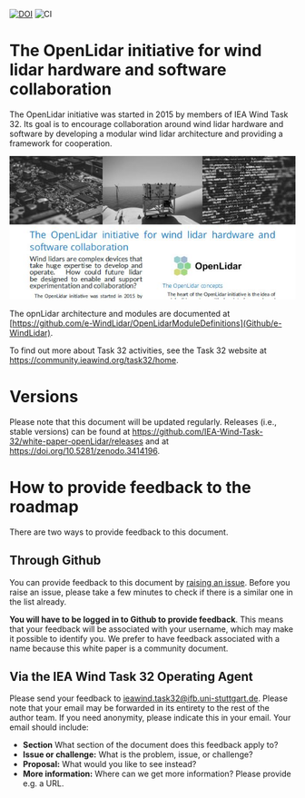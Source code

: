 [![DOI](https://zenodo.org/badge/DOI/10.5281/zenodo.3414197.svg)](https://doi.org/10.5281/zenodo.3414197)
![CI](https://github.com/IEA-Wind-Task-32/white-paper-openLidar/workflows/CI/badge.svg)

# The OpenLidar initiative for wind lidar hardware and software collaboration
The OpenLidar initiative was started in 2015 by members of IEA Wind Task 32. Its goal is to encourage collaboration around wind lidar hardware and software by developing a modular wind lidar architecture and providing a framework for cooperation.

![](./3414197_banner.jpg)

The opnLidar architecture and modules are documented at [https://github.com/e-WindLidar/OpenLidarModuleDefinitions](Github/e-WindLidar).

To find out more about Task 32 activities, see the Task 32 website at https://community.ieawind.org/task32/home.

# Versions
Please note that this document will be updated regularly. Releases (i.e., stable versions) can be found at https://github.com/IEA-Wind-Task-32/white-paper-openLidar/releases and at https://doi.org/10.5281/zenodo.3414196. 

# How to provide feedback to the roadmap
There are two ways to provide feedback to this document.

## Through Github
You can provide feedback to this document by [raising an issue](https://github.com/IEA-Wind-Task-32/white-paper-openLidar/issues). Before you raise an issue, please take a few minutes to check if there is a similar one in the list already.

**You will have to be logged in to Github to provide feedback**. This means that your feedback will be associated with your username, which may make it possible to identify you. We prefer to have feedback associated with a name because this white paper is a community document.

## Via the IEA Wind Task 32 Operating Agent
Please send your feedback to [ieawind.task32@ifb.uni-stuttgart.de](mailto:ieawind.task32@ifb.uni-stuttgart.de). Please note that your email may be forwarded in its entirety to the rest of the author team. If you need anonymity, please indicate this in your email. Your email should include:
- **Section** What section of the document does this feedback apply to?
- **Issue or challenge:** What is the problem, issue, or challenge?
- **Proposal:** What would you like to see instead?
- **More information:** Where can we get more information? Please provide e.g. a URL.
